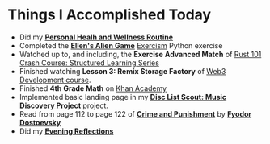 # Things I Accomplished Today

- Did my **[Personal Healh and Wellness Routine](../../routines/personal-health-and-wellness-routine-2024-week-2.md)**
- Completed the **[Ellen's Alien Game](https://exercism.org/tracks/python/exercises/ellens-alien-game)** [Exercism](https://exercism.org) Python exercise
- Watched up to, and including, the **Exercise Advanced Match** of [Rust 101 Crash Course: Structured Learning Series](https://www.youtube.com/watch?v=lzKeecy4OmQ)
- Finished watching **Lesson 3: Remix Storage Factory** of [Web3 Development course](https://www.youtube.com/watch?v=gyMwXuJrbJQ).
- Finished **4th Grade Math** on [Khan Academy](https://www.khanacademy.org)
- Implemented basic landing page in my **[Disc List Scout: Music Discovery Project](https://github.com/evorhard/Disc-List-Scout--Music-Discovery)** project.
- Read from page 112 to page 122 of **[Crime and Punishment](https://www.goodreads.com/book/show/7144.Crime_and_Punishment)** by **[Fyodor Dostoevsky](https://www.goodreads.com/author/show/3137322.Fyodor_Dostoevsky)**
- Did my **[Evening Reflections](../../routines/evening-reflections.md)**
